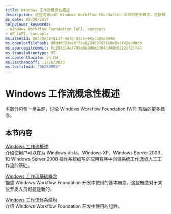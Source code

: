 ```yaml
---
title: Windows 工作流概念性概述
description: 这些资源讨论 Windows Workflow Foundation 后面的更多概念，包括概述、基本概念和体系结构。
ms.date: 03/30/2017
helpviewer_keywords:
- Windows Workflow Foundation [WF], concepts
- WF [WF], concepts
ms.assetid: 2a5c0ac2-813f-4a7b-83ac-9e5cb85e0640
ms.openlocfilehash: 0dd40d33eabf7de8724637537e9e5a2f42e998db
ms.sourcegitcommit: bc293b14af795e0e999e3304dd40c0222cf2ffe4
ms.translationtype: MT
ms.contentlocale: zh-CN
ms.lasthandoff: 11/26/2020
ms.locfileid: "96289095"
---
```

# <a name="windows-workflow-conceptual-overview"></a>Windows 工作流概念性概述

本部分包含一组主题，讨论 Windows Workflow Foundation (WF) 背后的更多概念。  
  
## <a name="in-this-section"></a>本节内容  

 [Windows 工作流概述](overview.md)  
 介绍使用户可以在为 Windows Vista、Windows XP、Windows Server 2003 和 Windows Server 2008 操作系统编写的应用程序中创建系统工作流或人工工作流的基础。  
  
 [Windows 工作流基础概念](fundamental-concepts.md)  
 描述 Windows Workflow Foundation 开发中使用的基本概念，这些概念对于某些开发人员可能是新的。  
  
 [Windows 工作流体系结构](architecture.md)  
 介绍 Windows Workflow Foundation 开发中使用的组件。

